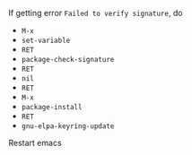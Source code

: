 If getting error `Failed to verify signature`, do 

- `M-x`  
- `set-variable` 
- `RET`
- `package-check-signature`
- `RET`
- `nil`
- `RET`
- `M-x`
- `package-install`
- `RET`
- `gnu-elpa-keyring-update`

Restart emacs
